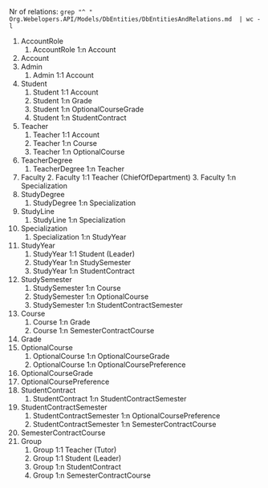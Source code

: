 Nr of relations: `grep "^ " Org.Webelopers.API/Models/DbEntities/DbEntitiesAndRelations.md  | wc -l`

1. AccountRole
   1. AccountRole 1:n Account
2. Account
3. Admin
   1. Admin 1:1 Account
6. Student
    1. Student 1:1 Account
    2. Student 1:n Grade
    3. Student 1:n OptionalCourseGrade
    4. Student 1:n StudentContract
5. Teacher
   1. Teacher 1:1 Account
   2. Teacher 1:n Course
   3. Teacher 1:n OptionalCourse
4. TeacherDegree
    1. TeacherDegree 1:n Teacher
8. Faculty
   2. Faculty 1:1 Teacher (ChiefOfDepartment)
   3. Faculty 1:n Specialization
9. StudyDegree
   1. StudyDegree 1:n Specialization
10. StudyLine
    1. StudyLine 1:n Specialization
11. Specialization
    1. Specialization 1:n StudyYear
12. StudyYear
    1. StudyYear 1:1 Student (Leader)
    2. StudyYear 1:n StudySemester
    3. StudyYear 1:n StudentContract
13. StudySemester
    1. StudySemester 1:n Course
    2. StudySemester 1:n OptionalCourse
    3. StudySemester 1:n StudentContractSemester
14. Course
    1. Course 1:n Grade
    2. Course 1:n SemesterContractCourse
15. Grade
16. OptionalCourse
    1. OptionalCourse 1:n OptionalCourseGrade
    2. OptionalCourse 1:n OptionalCoursePreference
17. OptionalCourseGrade
18. OptionalCoursePreference
7. StudentContract
    1. StudentContract 1:n StudentContractSemester
19. StudentContractSemester
    1. StudentContractSemester 1:n OptionalCoursePreference
    2. StudentContractSemester 1:n SemesterContractCourse
20. SemesterContractCourse
21. Group
    1. Group 1:1 Teacher (Tutor)
    2. Group 1:1 Student (Leader)
    3. Group 1:n StudentContract
    4. Group 1:n SemesterContractCourse
